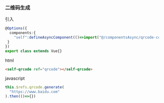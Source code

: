 ### 二维码生成
引入
```typescript
@Options({
  components:{
    "self":defineAsyncComponent(()=>import("@/componentsAsync/qrcode-component/qrcode-component.vue"))
 }
})
export class extends Vue{}
```
html
```html
<self-qrcode ref="qrcode"></self-qrcode>
```
javascript
```js
this.$refs.qrcode.generate(
  "https://www.baidu.com"
).then(()=>{})
```